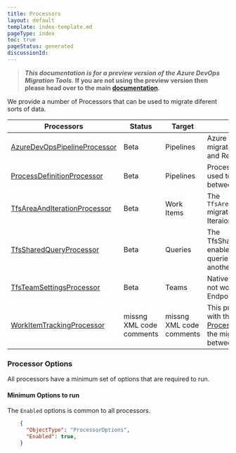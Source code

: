 ```yaml
---
title: Processors
layout: default
template: index-template.md
pageType: index
toc: true
pageStatus: generated
discussionId: 
---
```


>**_This documentation is for a preview version of the Azure DevOps Migration Tools._ If you are not using the preview version then please head over to the main [documentation](https://nkdagility.com/docs/azure-devops-migration-tools).**


We provide a number of Processors that can be used to migrate diferent sorts of data.

| Processors | Status | Target    | Usage                              |
|------------------------|---------|---------|------------------------------------------|
| [AzureDevOpsPipelineProcessor](AzureDevOpsPipelineProcessor.md) | Beta | Pipelines | Azure DevOps Processor that migrates Taskgroups, Build- and Release Pipelines. |
| [ProcessDefinitionProcessor](ProcessDefinitionProcessor.md) | Beta | Pipelines | Process definition processor used to keep processes between two orgs in sync |
| [TfsAreaAndIterationProcessor](TfsAreaAndIterationProcessor.md) | Beta | Work Items | The `TfsAreaAndIterationProcessor` migrates all of the Area nd Iteraion paths. |
| [TfsSharedQueryProcessor](TfsSharedQueryProcessor.md) | Beta | Queries | The TfsSharedQueryProcessor enabled you to migrate queries from one locatio nto another. |
| [TfsTeamSettingsProcessor](TfsTeamSettingsProcessor.md) | Beta | Teams | Native TFS Processor, does not work with any other Endpoints. |
| [WorkItemTrackingProcessor](WorkItemTrackingProcessor.md) | missng XML code comments | missng XML code comments | This processor is intended, with the aid of [ProcessorEnrichers](../ProcessorEnrichers/index.md), to allow the migration of Work Items between two [Endpoints](../Endpoints/index.md). |


### Processor Options

 All processors have a minimum set of options that are required to run. 

#### Minimum Options to run
The `Enabled` options is common to all processors.


```JSON
    {
      "ObjectType": "ProcessorOptions",
      "Enabled": true,
    }
```